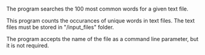 The program searches the 100 most common words for a given text file.

This program counts the occurances of unique words in text files.
The text files must be stored in "/input_files" folder.

The program accepts the name of the file as a command line parameter,
but it is not required.